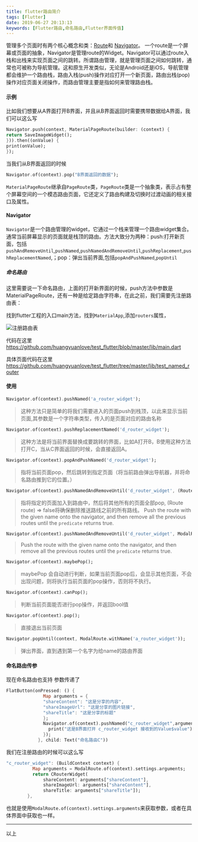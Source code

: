 ```yaml
---
title: flutter路由简介
tags: [Flutter]
date: 2019-06-27 20:13:13
keywords: [Flutter路由,命名路由,Flutter界面传值]
---
```


管理多个页面时有两个核心概念和类：[Route](https://docs.flutter.io/flutter/widgets/Route-class.html)和 [Navigator](https://docs.flutter.io/flutter/widgets/Navigator-class.html)。 一个route是一个屏幕或页面的抽象，Navigator是管理route的Widget。Navigator可以通过route入栈和出栈来实现页面之间的跳转。所谓路由管理，就是管理页面之间如何跳转，通常也可被称为导航管理。这和原生开发类似，无论是Android还是iOS，导航管理都会维护一个路由栈，路由入栈(push)操作对应打开一个新页面，路由出栈(pop)操作对应页面关闭操作，而路由管理主要是指如何来管理路由栈。

<!--more-->

#### 示例

比如我们想要从A界面打开B界面，并且从B界面返回时需要携带数据给A界面，我们可以这么写

``` dart
Navigator.push(context, MaterialPageRoute(builder: (context) {
return SaveImageWidget();
})).then((onValue) {
print(onValue);
});
```

当我们从B界面返回的时候

``` dart
Navigator.of(context).pop("B界面返回的数据");
```

`MaterialPageRoute`继承自`PageRoute`类，`PageRoute`类是一个抽象类，表示占有整个屏幕空间的一个模态路由页面，它还定义了路由构建及切换时过渡动画的相关接口及属性。

#### Navigator

`Navigator`是一个路由管理的widget，它通过一个栈来管理一个路由widget集合。通常当前屏幕显示的页面就是栈顶的路由。方法大致分为两种：push:打开新页面，包括`pushAndRemoveUntil`,`pushNamed`,`pushNamedAndRemoveUntil`,`pushReplacement`,`pushReplacementNamed`,；pop：弹出当前界面,包括`popAndPushNamed`,`popUntil`

##### 命名路由

这里需要说一下命名路由，上面的打开新界面的时候，push方法中参数是MaterialPageRoute，还有一种是给定路由字符串，在此之前，我们需要先注册路由表：

找到flutter工程的入口main方法，找到`MaterialApp`,添加`routers`属性，

![注册路由表](/image/flutter/register_routers.png)

代码在这里 <https://github.com/huangyuanlove/test_flutter/blob/master/lib/main.dart>

具体页面代码在这里 <https://github.com/huangyuanlove/test_flutter/tree/master/lib/test_named_router>

#### 使用

```dart
Navigator.of(context).pushNamed('a_router_widget');
```

> 这种方法只是简单的将我们需要进入的页面push到栈顶，以此来显示当前页面,其参数是一个字符串类型，传入的是页面对应的路由名称

```dart
Navigator.of(context).pushReplacementNamed('d_router_widget');
```

> 这种方法是将当前界面替换成要跳转的界面，比如A打开B，B使用这种方法打开C，当从C界面返回的时候，会直接返回A。

```dart
Navigator.of(context).popAndPushNamed('d_router_widget');
```

> 指将当前页面pop，然后跳转到指定页面（将当前路由弹出导航器，并将命名路由推到它的位置。）

```dart
Navigator.of(context).pushNamedAndRemoveUntil('d_router_widget', (Route<dynamic> route) => false);
```

> 指将指定的页面加入到路由中，然后将其他所有的页面全部pop, (Route<dynamic> route) =>  false将确保删除推送路线之前的所有路线。
> Push the route with the given name onto the navigator, and then remove all
> the previous routes until the `predicate` returns true.


```dart
Navigator.of(context).pushNamedAndRemoveUntil('d_router_widget', ModalRoute.withName('a_router_widget'));
```

> 
> Push the route with the given name onto the navigator, and then remove all
> the previous routes until the `predicate` returns true.
> 

```dart
Navigator.of(context).maybePop();
```

> maybePop 会自动进行判断，如果当前页面pop后，会显示其他页面，不会出现问题，则将执行当前页面的pop操作，否则将不执行。

```dart
Navigator.of(context).canPop();
```

> 
> 判断当前页面能否进行pop操作，并返回bool值
> 

```dart
Navigator.of(context).pop();
```

> 直接退出当前页面

```dart
Navigator.popUntil(context, ModalRoute.withName('a_router_widget'));
```

> 弹出界面，直到遇到第一个名字为给name的路由界面

#### 命名路由传参

现在命名路由也支持 参数传递了

``` dart
FlatButton(onPressed: () {
              Map arguments = {
              "shareContent": "这是分享的内容",
              "shareImageUrl": "这是分享的图片链接",
              "shareTitle": "这是分享的标题"
              };
              Navigator.of(context).pushNamed("c_router_widget",arguments: arguments).then((value){
                print("这是B界面打开 c_router_widget 接收到的Value$value");
              });
            }, child: Text("命名路由C"))
```

我们在注册路由的时候可以这么写

``` dart
"c_router_widget": (BuildContext context) {
          Map arguments = ModalRoute.of(context).settings.arguments;
          return CRouterWidget(
              shareContent: arguments["shareContent"],
              shareImageUrl: arguments["shareContent"],
              shareTitle: arguments["shareTitle"]);
        },
```

也就是使用`ModalRoute.of(context).settings.arguments`来获取参数，或者在具体界面中获取也一样。



----

以上